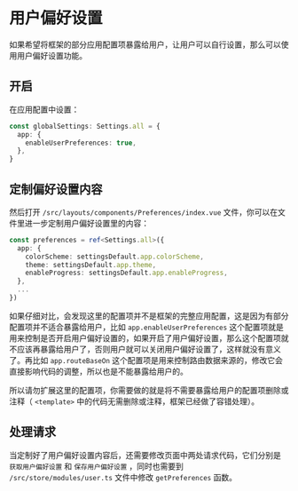 # 用户偏好设置 <sup class="pro-badge" />

如果希望将框架的部分应用配置项暴露给用户，让用户可以自行设置，那么可以使用用户偏好设置功能。

## 开启

在应用配置中设置：

```ts {2-4}
const globalSettings: Settings.all = {
  app: {
    enableUserPreferences: true,
  },
}
```

<ZoomImg src="/preferences.png" />

## 定制偏好设置内容

然后打开 `/src/layouts/components/Preferences/index.vue` 文件，你可以在文件里进一步定制用户偏好设置里的内容：

```ts
const preferences = ref<Settings.all>({
  app: {
    colorScheme: settingsDefault.app.colorScheme,
    theme: settingsDefault.app.theme,
    enableProgress: settingsDefault.app.enableProgress,
  },
  ...
})
```

如果仔细对比，会发现这里的配置项并不是框架的完整应用配置，这是因为有部分配置项并不适合暴露给用户，比如 `app.enableUserPreferences` 这个配置项就是用来控制是否开启用户偏好设置的，如果开启了用户偏好设置，那么这个配置项就不应该再暴露给用户了，否则用户就可以关闭用户偏好设置了，这样就没有意义了。再比如 `app.routeBaseOn` 这个配置项是用来控制路由数据来源的，修改它会直接影响代码的调整，所以也是不能暴露给用户的。

所以请勿扩展这里的配置项，你需要做的就是将不需要暴露给用户的配置项删除或注释（ `<template>` 中的代码无需删除或注释，框架已经做了容错处理）。

## 处理请求

当定制好了用户偏好设置内容后，还需要修改页面中两处请求代码，它们分别是 `获取用户偏好设置` 和 `保存用户偏好设置` ，同时也需要到 `/src/store/modules/user.ts` 文件中修改 `getPreferences` 函数。